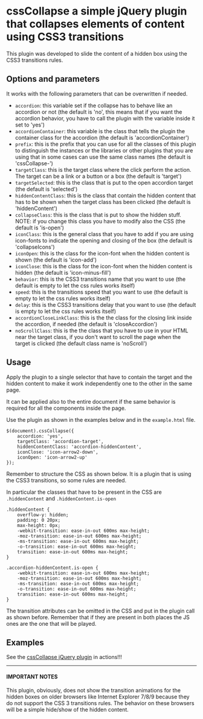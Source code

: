 # cssCollapse a simple jQuery plugin that collapses elements of content using CSS3 transitions

This plugin was developed to slide the content of a hidden box using the CSS3 transitions rules.


## Options and parameters

It works with the following parameters that can be overwritten if needed.

* ```accordion```: this variable set if the collapse has to behave like an accordion or not (the default is 'no', this means that if you want the accordion behavior, you have to call the plugin with the variable inside it set to 'yes')
* ```accordionContainer```: this variable is the class that tells the plugin the container class for the accordion (the default is 'accordionContainer')
* ```prefix```: this is the prefix that you can use for all the classes of this plugin to distinguish the instances or the libraries or other plugins that you are using that in some cases can use the same class names (the default is 'cssCollapse-')
* ```targetClass```: this is the target class where the click perform the action. The target can be a link or a button or a box (the default is 'target')
* ```targetSelected```: this is the class that is put to the open accordion target (the default is 'selected')
* ```hiddenContentClass```: this is the class that contain the hidden content that has to be shown when the target class has been clicked (the default is 'hiddenContent')
* ```collapseClass```: this is the class that is put to show the hidden stuff. NOTE: if you change this class you have to modify also the CSS (the default is 'is-open')
* ```iconClass```: this is the general class that you have to add if you are using icon-fonts to indicate the opening and closing of the box (the default is 'collapseIcons')
* ```iconOpen```: this is the class for the icon-font when the hidden content is shown (the default is 'icon-add')
* ```iconClose```: this is the class for the icon-font when the hidden content is hidden (the default is 'icon-minus-fill')
* ```behavior```: this is the CSS3 transitions name that you want to use (the default is empty to let the css rules works itself)
* ```speed```: this is the transitions speed that you want to use (the default is empty to let the css rules works itself)
* ```delay```: this is the CSS3 transitions delay that you want to use (the default is empty to let the css rules works itself)
* ```accordionCloseLinkClass```: this is the the class for the closing link inside the accordion, if needed (the default is 'closeAccordion')
* ```noScrollClass```: this is the the class that you have to use in your HTML near the target class, if you don't want to scroll the page when the target is clicked (the default class name is 'noScroll')

## Usage

Apply the plugin to a single selector that have to contain the target and the hidden content to make it work independently one to the other in the same page.

It can be applied also to the entire document if the same behavior is required for all the components inside the page.

Use the plugin as shown in the examples below and in the ```example.html``` file.

```
$(document).cssCollapse({
    accordion: 'yes',
    targetClass: 'accordion-target',
    hiddenContentClass: 'accordion-hiddenContent',
    iconClose: 'icon-arrow2-down',
    iconOpen: 'icon-arrow2-up'
});
```

Remember to structure the CSS as shown below. It is a plugin that is using the CSS3 transitions, so some rules are needed.

In particular the classes that have to be present in the CSS are ```.hiddenContent```  and ```.hiddenContent.is-open```

```
.hiddenContent {
    overflow-y: hidden;
    padding: 0 20px;
    max-height: 0px;
    -webkit-transition: ease-in-out 600ms max-height;
    -moz-transition: ease-in-out 600ms max-height;
    -ms-transition: ease-in-out 600ms max-height;
    -o-transition: ease-in-out 600ms max-height;
    transition: ease-in-out 600ms max-height;
}

.accordion-hiddenContent.is-open {
    -webkit-transition: ease-in-out 600ms max-height;
    -moz-transition: ease-in-out 600ms max-height;
    -ms-transition: ease-in-out 600ms max-height;
    -o-transition: ease-in-out 600ms max-height;
    transition: ease-in-out 600ms max-height;
}
```

The transition attributes can be omitted in the CSS and put in the plugin call as shown before. Remember that if they are present in both places the JS ones are the one that will be played.



## Examples

See the [cssCollapse jQuery plugin](http://riccardoandreatta.com/web-app/cssCollapse/example.html) in actions!!!



---

#### IMPORTANT NOTES

This plugin, obviously, does not show the transition animations for the hidden boxes on older browsers like Internet Explorer 7/8/9 because they do not support the CSS 3 transitions rules.
The behavior on these browsers will be a simple hide/show of the hidden content.


